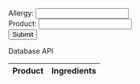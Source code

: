 

<html>
<body>
<form id="uinput" action="#">
  Allergy: <input type="text" name="allergy"
  id="allergy"><br>
  Product: <input type="text" name="product" id="product"><br>
  <input type=button onclick="allergyCheck()" value="Submit">
</form>
</body>

<p id="out"></p>

<p>Database API</p>

<table>
  <thead>
  <tr>
    <th>Product</th>
    <th>Ingredients</th>
  </tr>
  </thead>
  <tbody id="results">
    <!-- javascript generated data -->
  </tbody>
</table>



<script>
//sets variables and connects userinput through id
const table = document.getElementById('results');
const productIn = document.getElementById('product');
const allergyIn = document.getElementById('allergy');
const outputElement = document.querySelector('#out');

//creates function, which is activated by user clicking submit
function allergyCheck() {

    //changes user input to all lowercase (var allows for redefinition unlike const)
    var allergyl = allergyIn.value.toLowerCase();
    var productl = productIn.value.toLowerCase();

    //loops through rows in entire database table
    for (var i = 0; i < table.rows.length; i++) {
        const row = table.rows[i];

        //loops through all cells in the table
        for (var j = 0; j < row.cells.length; j++) {
            const cell = row.cells[j];

            //determines where the product is in the table
            if (cell.innerText.toLowerCase().includes(productl)) {
                //outputs where product is present in console (for error management)
                console.log(`product found in row ${i}`);
                var rowIndex = i;
                var prodrow = table.rows[rowIndex];
                //defines row and column of product, so it can be looped through to find string of allergy
                var specrow = document.querySelector(`#results tr:nth-child(${i+1})`);
                var speccells = specrow.querySelectorAll("td");

                //loop through specific row and column
                for (var k = 1; k < speccells.length; k++) {
                    const prodcell = prodrow.cells[k];
                    console.log(speccells[k].innerText.toLowerCase());
                    console.log(allergyl);
                    //if this cell includes string inputted by user, output of where safe or not is returned in html
                    if (speccells[k].innerText.toLowerCase().includes(allergyl)) {
                        console.log('this product is unsafe, return to product selection');
                        outputElement.textContent = 'this product is unsafe, return to product selection';
                        return;
                    } else {
                        console.log('this product is safe for use! enjoy!');
                        outputElement.textContent = 'this product is safe for use! enjoy!';
                        return;
                    }
                }
            //will inform user if product is not in table/database yet
            } else {
                console.log('product not in our database');
                outputElement.textContent = 'product not in our database';
            }
        }
    }
}
            
</script>



<script>
  // prepare HTML result container for new output
  const resultContainer = document.getElementById("results");
  // prepare URL's to allow easy switch from deployment and localhost
  //const url = "https://cskinp.duckdns.org/api/clients"
  const url = "https://cskinp.duckdns.org/api/clients"
  const create_fetch = url + '/create';
  const read_fetch = url + '/';

  let allProducts;

  // Load users on page entry
  read_clients();


  // Display User Table, data is fetched from Backend Database
  function read_clients() {
    // prepare fetch options
    const read_options = {
      method: 'GET', // *GET, POST, PUT, DELETE, etc.
      mode: 'cors', // no-cors, *cors, same-origin
      cache: 'default', // *default, no-cache, reload, force-cache, only-if-cached
      credentials: 'omit', // include, *same-origin, omit
      headers: {
        'Content-Type': 'application/json'
      },
    };

    // fetch the data from API
    fetch(read_fetch, read_options)
      // response is a RESTful "promise" on any successful fetch
      .then(response => {
        // check for response errors
        if (response.status !== 200) {
            const errorMsg = 'Database read error: ' + response.status;
            console.log(errorMsg);
            const tr = document.createElement("tr");
            const td = document.createElement("td");
            td.innerHTML = errorMsg;
            tr.appendChild(td);
            resultContainer.appendChild(tr);
            return;
        }

        // valid response will have json data
        response.json().then(data => 
        {
            allProducts = data
            // console.log(data);
            for (let row in data) {
              console.log(data[row]);
              add_row(data[row]);
            }
        })
    })
    // catch fetch errors (ie ACCESS to server blocked)
    .catch(err => {
      console.error(err);
      const tr = document.createElement("tr");
      const td = document.createElement("td");
      td.innerHTML = err;
      tr.appendChild(td);
      resultContainer.appendChild(tr);
    });
  }

  function create_client(){
    //Validate Password (must be 6-20 characters in len)
    //verifyPassword("click");
    const body = {
        product: document.getElementById("product").value,
        ingredients: document.getElementById("ingredients").value,
    };
    const requestOptions = {
        method: 'POST',
        body: JSON.stringify(body),
        headers: {
            "content-type": "application/json",
            'Authorization': 'Bearer my-token',
        },
    };

    // URL for Create API
    // Fetch API call to the database to create a new user
    fetch(create_fetch, requestOptions)
      .then(response => {
        // trap error response from Web API
        if (response.status !== 200) {
          const errorMsg = 'Database create error: ' + response.status;
          console.log(errorMsg);
          const tr = document.createElement("tr");
          const td = document.createElement("td");
          td.innerHTML = errorMsg;
          tr.appendChild(td);
          resultContainer.appendChild(tr);
          return;
        }
        // response contains valid result
        response.json().then(data => {
            console.log(data);
            //add a table row for the new/created userid
            add_row(data);
        })
    })
  }

  function add_row(data) {
    const tr = document.createElement("tr");
    const product = document.createElement("td");
    const ingredients = document.createElement("td");
  

    // obtain data that is specific to the API
    product.innerHTML = data.product; 
    ingredients.innerHTML = data.ingredients; 


    // add HTML to container
    tr.appendChild(product);
    tr.appendChild(ingredients);

    resultContainer.appendChild(tr);
  }
</script>
</html>